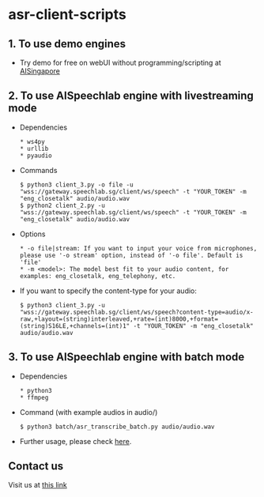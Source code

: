 # asr-client-scripts


## 1. To use demo engines

  * Try demo for free on webUI without programming/scripting at [AISingapore](https://makerspace.aisingapore.org/do-ai/speech-lab/)


## 2. To use AISpeechlab engine with livestreaming mode
  * Dependencies
  
        * ws4py
        * urllib
        * pyaudio

  * Commands
  
        $ python3 client_3.py -o file -u "wss://gateway.speechlab.sg/client/ws/speech" -t "YOUR_TOKEN" -m "eng_closetalk" audio/audio.wav
        $ python2 client_2.py -u "wss://gateway.speechlab.sg/client/ws/speech" -t "YOUR_TOKEN" -m "eng_closetalk" audio/audio.wav
  
  * Options
  
        * -o file|stream: If you want to input your voice from microphones, please use '-o stream' option, instead of '-o file'. Default is 'file'
        * -m <model>: The model best fit to your audio content, for examples: eng_closetalk, eng_telephony, etc.
        
  * If you want to specify the content-type for your audio: 
  
        $ python3 client_3.py -u "wss://gateway.speechlab.sg/client/ws/speech?content-type=audio/x-raw,+layout=(string)interleaved,+rate=(int)8000,+format=(string)S16LE,+channels=(int)1" -t "YOUR_TOKEN" -m "eng_closetalk" audio/audio.wav
            
        

## 3. To use AISpeechlab engine with batch mode
  * Dependencies
  
        * python3
        * ffmpeg
     
  * Command (with example audios in audio/)
  
        $ python3 batch/asr_transcribe_batch.py audio/audio.wav
        
  * Further usage, please check [here](https://maitrungduc.gitbook.io/ai-speechlab/guide/offline/usage/using-http-request).


## Contact us
Visit us at [this link](https://temasek-labs.ntu.edu.sg/Research/KET/Pages/Speech-Recognition.aspx) 
